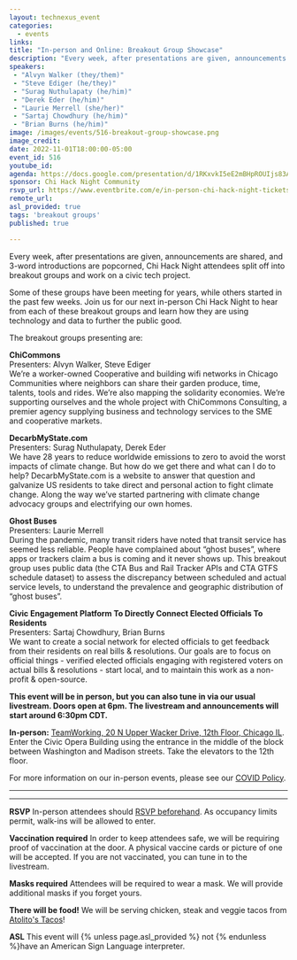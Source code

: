 ```yaml
---
layout: technexus_event
categories:
  - events
links: 
title: "In-person and Online: Breakout Group Showcase"
description: "Every week, after presentations are given, announcements are shared, and 3-word introductions are popcorned, Chi Hack Night attendees split off into breakout groups and work on a civic tech project. Some of these groups have been meeting for years, while others started in the past few weeks. Join us for our next in-person Chi Hack Night to hear from each of these breakout groups and learn how they are using technology and data to further the public good."
speakers:
 - "Alvyn Walker (they/them)"
 - "Steve Ediger (he/they)"
 - "Surag Nuthulapaty (he/him)"
 - "Derek Eder (he/him)"
 - "Laurie Merrell (she/her)"
 - "Sartaj Chowdhury (he/him)"
 - "Brian Burns (he/him)"
image: /images/events/516-breakout-group-showcase.png
image_credit: 
date: 2022-11-01T18:00:00-05:00
event_id: 516
youtube_id: 
agenda: https://docs.google.com/presentation/d/1RKxvkI5eE2mBHpROUIjs83Aeh9-DnUATEUSDPDuCADc/edit#slide=id.g121c7120608_0_0
sponsor: Chi Hack Night Community
rsvp_url: https://www.eventbrite.com/e/in-person-chi-hack-night-tickets-207988107027
remote_url: 
asl_provided: true
tags: 'breakout groups'
published: true

---
```


Every week, after presentations are given, announcements are shared, and 3-word introductions are popcorned, Chi Hack Night attendees split off into breakout groups and work on a civic tech project.

Some of these groups have been meeting for years, while others started in the past few weeks. Join us for our next in-person Chi Hack Night to hear from each of these breakout groups and learn how they are using technology and data to further the public good.

The breakout groups presenting are:

**ChiCommons**<br />
Presenters: Alvyn Walker, Steve Ediger<br />
We’re a worker-owned Cooperative and building wifi networks in Chicago Communities where neighbors can share their garden produce, time, talents, tools and rides.  We’re also mapping the solidarity economies. We’re supporting ourselves and the whole project with ChiCommons Consulting, a premier agency supplying business and technology services to the SME and cooperative markets.

**DecarbMyState.com**<br />
Presenters: Surag Nuthulapaty, Derek Eder<br />
We have 28 years to reduce worldwide emissions to zero to avoid the worst impacts of climate change. But how do we get there and what can I do to help? DecarbMyState.com is a website to answer that question and galvanize US residents to take direct and personal action to fight climate change. Along the way we’ve started partnering with climate change advocacy groups and electrifying our own homes.

**Ghost Buses**<br />
Presenters: Laurie Merrell<br />
During the pandemic, many transit riders have noted that transit service has seemed less reliable. People have complained about “ghost buses”, where apps or trackers claim a bus is coming and it never shows up. This breakout group uses public data (the CTA Bus and Rail Tracker APIs and CTA GTFS schedule dataset) to assess the discrepancy between scheduled and actual service levels, to understand the prevalence and geographic distribution of “ghost buses”.

**Civic Engagement Platform To Directly Connect Elected Officials To Residents**<br />
Presenters: Sartaj Chowdhury, Brian Burns<br />
We want to create a social network for elected officials to get feedback from their residents on real bills & resolutions. Our goals are to focus on official things - verified elected officials engaging with registered voters on actual bills & resolutions - start local, and to maintain this work as a non-profit & open-source.


**This event will be in person, but you can also tune in via our usual livestream. Doors open at 6pm. The livestream and announcements will start around 6:30pm CDT.**

**In-person:** <a href='https://www.google.com/maps/place/TechNexus+Venture+Collaborative/@41.8835673,-87.6394085,17z/data=!3m1!4b1!4m5!3m4!1s0x880e2d5be57f04c5:0xa87e47e177660090!8m2!3d41.8835673!4d-87.6372198'>TeamWorking, 20 N Upper Wacker Drive, 12th Floor, Chicago IL</a>. Enter the Civic Opera Building using the entrance in the middle of the block between Washington and Madison streets. Take the elevators to the 12th floor.

For more information on our in-person events, please see our [COVID Policy](/blog/2022/09/09/our-covid-19-policy.html). 

---


---

**RSVP** In-person attendees should [RSVP beforehand]({{page.rsvp_url}}). As occupancy limits permit, walk-ins will be allowed to enter.

**Vaccination required** In order to keep attendees safe, we will be requiring proof of vaccination at the door. A physical vaccine cards or picture of one will be accepted. If you are not vaccinated, you can tune in to the livestream.

**Masks required** Attendees will be required to wear a mask. We will provide additional masks if you forget yours.

**There will be food!** We will be serving chicken, steak and veggie tacos from [Atolito's Tacos](https://atolito.com/restaurant/625/Atolito)!

**ASL** This event will {% unless page.asl_provided %} not {% endunless %}have an American Sign Language interpreter.
